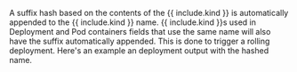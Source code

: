 A suffix hash based on the contents of the {{ include.kind }} is automatically appended to the {{ include.kind }} name. {{ include.kind }}s used in Deployment and Pod containers fields that use the same name will also have the suffix automatically appended. This is done to trigger a rolling deployment. Here's an example an deployment output with the hashed name.
